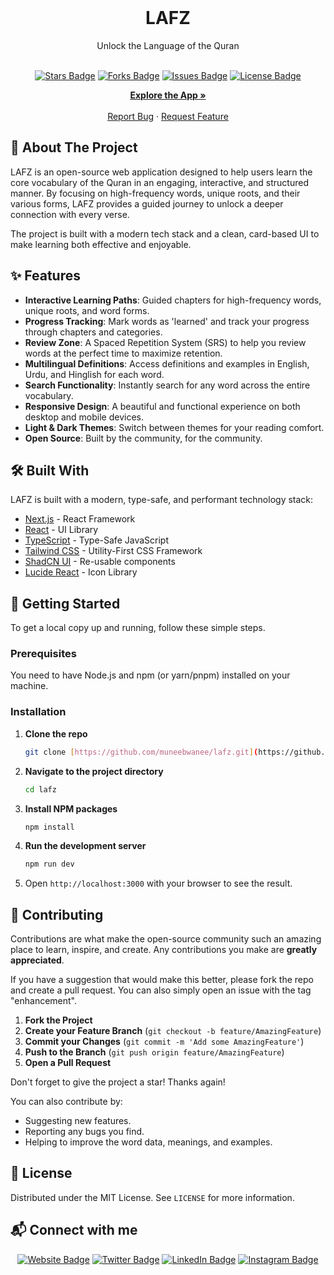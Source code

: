 <div align="center">
  <br />
  <h1 align="center"><b>LAFZ</b></h1>
  <p align="center">Unlock the Language of the Quran</p>
  <br />
</div>

<div align="center">
  <a href="https://github.com/muneebwanee/lafz/stargazers"><img src="https://img.shields.io/github/stars/muneebwanee/lafz?style=for-the-badge&logo=github&color=f8b24f" alt="Stars Badge"/></a>
  <a href="https://github.com/muneebwanee/lafz/network/members"><img src="https://img.shields.io/github/forks/muneebwanee/lafz?style=for-the-badge&logo=github&color=78c0a8" alt="Forks Badge"/></a>
  <a href="https://github.com/muneebwanee/lafz/issues"><img src="https://img.shields.io/github/issues/muneebwanee/lafz?style=for-the-badge&logo=github&color=e27d60" alt="Issues Badge"/></a>
  <a href="https://github.com/muneebwanee/lafz/blob/main/LICENSE"><img src="https://img.shields.io/github/license/muneebwanee/lafz?style=for-the-badge&logo=github&color=84a59d" alt="License Badge"/></a>
</div>

<p align="center">
  <a href="https://lafzz.pages.dev/"><strong>Explore the App »</strong></a>
  <br />
  <br />
  <a href="https://github.com/muneebwanee/lafz/issues">Report Bug</a>
  ·
  <a href="https://github.com/muneebwanee/lafz/issues">Request Feature</a>
</p>

## 📖 About The Project

LAFZ is an open-source web application designed to help users learn the core vocabulary of the Quran in an engaging, interactive, and structured manner. By focusing on high-frequency words, unique roots, and their various forms, LAFZ provides a guided journey to unlock a deeper connection with every verse.

The project is built with a modern tech stack and a clean, card-based UI to make learning both effective and enjoyable.

## ✨ Features

- **Interactive Learning Paths**: Guided chapters for high-frequency words, unique roots, and word forms.
- **Progress Tracking**: Mark words as 'learned' and track your progress through chapters and categories.
- **Review Zone**: A Spaced Repetition System (SRS) to help you review words at the perfect time to maximize retention.
- **Multilingual Definitions**: Access definitions and examples in English, Urdu, and Hinglish for each word.
- **Search Functionality**: Instantly search for any word across the entire vocabulary.
- **Responsive Design**: A beautiful and functional experience on both desktop and mobile devices.
- **Light & Dark Themes**: Switch between themes for your reading comfort.
- **Open Source**: Built by the community, for the community.

## 🛠️ Built With

LAFZ is built with a modern, type-safe, and performant technology stack:

* [Next.js](https://nextjs.org/) - React Framework
* [React](https://reactjs.org/) - UI Library
* [TypeScript](https://www.typescriptlang.org/) - Type-Safe JavaScript
* [Tailwind CSS](https://tailwindcss.com/) - Utility-First CSS Framework
* [ShadCN UI](https://ui.shadcn.com/) - Re-usable components
* [Lucide React](https://lucide.dev/) - Icon Library

## 🚀 Getting Started

To get a local copy up and running, follow these simple steps.

### Prerequisites

You need to have Node.js and npm (or yarn/pnpm) installed on your machine.

### Installation

1.  **Clone the repo**
    ```sh
    git clone [https://github.com/muneebwanee/lafz.git](https://github.com/muneebwanee/lafz.git)
    ```
2.  **Navigate to the project directory**
    ```sh
    cd lafz
    ```
3.  **Install NPM packages**
    ```sh
    npm install
    ```
4.  **Run the development server**
    ```sh
    npm run dev
    ```
5.  Open `http://localhost:3000` with your browser to see the result.

## 🤝 Contributing

Contributions are what make the open-source community such an amazing place to learn, inspire, and create. Any contributions you make are **greatly appreciated**.

If you have a suggestion that would make this better, please fork the repo and create a pull request. You can also simply open an issue with the tag "enhancement".

1.  **Fork the Project**
2.  **Create your Feature Branch** (`git checkout -b feature/AmazingFeature`)
3.  **Commit your Changes** (`git commit -m 'Add some AmazingFeature'`)
4.  **Push to the Branch** (`git push origin feature/AmazingFeature`)
5.  **Open a Pull Request**

Don't forget to give the project a star! Thanks again!

You can also contribute by:

* Suggesting new features.
* Reporting any bugs you find.
* Helping to improve the word data, meanings, and examples.

## 📄 License

Distributed under the MIT License. See `LICENSE` for more information.

## 📬 Connect with me

<div align="center">
    <a href="https://muneb.eu.org" target="_blank" rel="noopener noreferrer"><img src="https://img.shields.io/badge/website-muneb.eu.org-blue?style=for-the-badge&logo=google-chrome" alt="Website Badge"/></a>
    <a href="https://twitter.com/munebwani" target="_blank" rel="noopener noreferrer"><img src="https://img.shields.io/badge/twitter-@munebwani-blue?style=for-the-badge&logo=twitter" alt="Twitter Badge"/></a>
    <a href="https://www.linkedin.com/in/muneb" target="_blank" rel="noopener noreferrer"><img src="https://img.shields.io/badge/linkedin-muneb-blue?style=for-the-badge&logo=linkedin" alt="LinkedIn Badge"/></a>
    <a href="https://www.instagram.com/muneebwanee" target="_blank" rel="noopener noreferrer"><img src="https://img.shields.io/badge/instagram-@muneebwanee-purple?style=for-the-badge&logo=instagram" alt="Instagram Badge"/></a>
</div>

